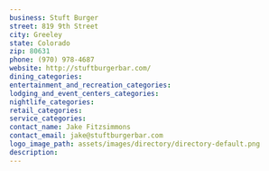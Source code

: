 ```yaml
---
business: Stuft Burger
street: 819 9th Street
city: Greeley
state: Colorado
zip: 80631
phone: (970) 978-4687
website: http://stuftburgerbar.com/
dining_categories: 
entertainment_and_recreation_categories: 
lodging_and_event_centers_categories: 
nightlife_categories: 
retail_categories: 
service_categories: 
contact_name: Jake Fitzsimmons
contact_email: jake@stuftburgerbar.com
logo_image_path: assets/images/directory/directory-default.png
description: 
---
```

